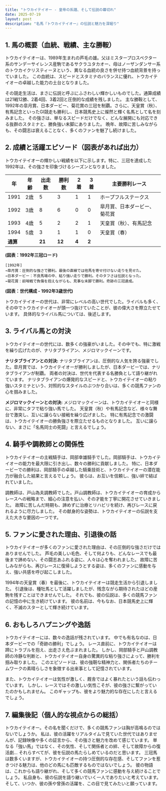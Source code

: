 ```yaml
---
title: "トウカイテイオー - 皇帝の系譜、そして伝説の幕切れ"
date: 2025-07-19
layout: post
description: "名馬『トウカイテイオー』の伝説と魅力を深堀り"
---
```


## 1. 馬の概要（血統、戦績、主な勝鞍）

トウカイテイオーは、1989年生まれの芦毛の雄。父はミスタープロスペクター系のサンデーサイレンス産駒であるサクラユタカオー、母はノーザンダンサー系のトウカイクリスティーヌという、異なる血統の良さを併せ持つ血統背景を持っていました。  この血統は、スピードとスタミナのバランスに優れ、トウカイテイオーの卓越した能力の土台となりました。

その競走生活は、まさに伝説と呼ぶにふさわしい輝かしいものでした。通算成績は21戦12勝、2着4回、3着2回と圧倒的な成績を残しました。  主な勝鞍として、1992年の皐月賞、日本ダービー、菊花賞の三冠を制覇。さらに、天皇賞（秋）、有馬記念といったGI競走も勝利し、日本競馬史上に燦然と輝く名馬として名を刻みました。  その強さは、単なるスピードだけでなく、どんな展開にも対応できる抜群のスタミナと、勝負強い末脚にありました。  晩年、故障に苦しみながらも、その闘志は衰えることなく、多くのファンを魅了し続けました。


## 2. 成績と活躍エピソード（図表があれば出力）

トウカイテイオーの輝かしい戦績を以下に示します。特に、三冠を達成した1992年は、その強さを印象づけるシーズンとなりました。

| 年 | 年齢 | 出走数 | 勝利数 | 2着 | 3着 | 主要勝利レース |
|---|---|---|---|---|---|---|
| 1991 | 2歳 | 5 | 3 | 1 | 1 |  ホープフルステークス |
| 1992 | 3歳 | 8 | 6 | 0 | 0 | 皐月賞、日本ダービー、菊花賞 |
| 1993 | 4歳 | 5 | 2 | 2 | 1 | 天皇賞（秋）、有馬記念 |
| 1994 | 5歳 | 3 | 1 | 1 | 0 |  天皇賞（春） |
| **通算** |  | **21** | **12** | **4** | **2** |  |


**(図表：1992年三冠ロード)**

```
[1992年]
→皐月賞：圧倒的な強さで勝利。最後の直線では他馬を寄せ付けない走りを見せた。
→日本ダービー：不良馬場の中、粘り強い走りで勝利。そのタフさは伝説となった。
→菊花賞：前哨戦で負傷を抱えながらも、見事な末脚で勝利。奇跡の三冠達成。
```

**(図表：世代構成 - 1992年3歳世代)**

トウカイテイオーの世代は、非常にレベルの高い世代でした。ライバルも多く、その中でトウカイテイオーが頭一つ抜けていたことが、彼の偉大さを際立たせています。  具体的なライバル馬については、後述します。


## 3. ライバル馬との対決

トウカイテイオーの世代には、数多くの強豪がいました。その中でも、特に激戦を繰り広げたのが、ナリタブライアン、メジロマックイーンです。

**ナリタブライアンとの対決:**  ナリタブライアンは、圧倒的な人気を誇る強豪でした。皐月賞では、トウカイテイオーが勝利しましたが、日本ダービーでは、ナリタブライアンが制覇。  両者の対決は、世代を代表する名勝負として語り継がれています。  ナリタブライアンの爆発的なスピードと、トウカイテイオーの粘り強いスタミナという、対照的なスタイルのぶつかり合いは、多くの競馬ファンの心を掴みました。

**メジロマックイーンとの対決:** メジロマックイーンは、トウカイテイオーと同様に、非常にタフで粘り強い馬でした。  天皇賞（秋）や有馬記念など、様々な舞台で激突し、互いに譲らない接戦を繰り広げました。  特に有馬記念での激闘は、トウカイテイオーの勝負強さを際立たせるものとなりました。  互いに譲らない、まさに「名馬同士の死闘」と言えるでしょう。


## 4. 騎手や調教師との関係性

トウカイテイオーの主戦騎手は、岡部幸雄騎手でした。岡部騎手は、トウカイテイオーの能力を最大限に引き出し、数々の勝利に貢献しました。  特に、日本ダービーでの勝利は、岡部騎手の卓越した騎乗技術と、トウカイテイオーの潜在能力が融合した結果と言えるでしょう。  彼らは、お互いを信頼し、強い絆で結ばれていました。

調教師は、戸山為夫調教師でした。戸山調教師は、トウカイテイオーの育成からレースへの戦略まで、細心の注意を払い、その才能を丁寧に開花させていきました。  故障に苦しんだ時期も、諦めずに治療とリハビリを続け、再びレースに戻れるように尽力しました。  その献身的な姿勢は、トウカイテイオーの伝説を支えた大きな要因の一つです。


## 5. ファンに愛された理由、引退後の話

トウカイテイオーが多くのファンに愛された理由は、その圧倒的な強さだけではありませんでした。  芦毛の美しい毛色、そして何よりも、どんなレースでも最後まで諦めない、その闘志あふれる姿に、人々は心を奪われました。  故障に苦しみながらも、再びレースに復帰しようとする姿は、多くのファンに感動を与え、強い共感を呼び起こしました。

1994年の天皇賞（春）を最後に、トウカイテイオーは競走生活から引退しました。  引退後は、種牡馬として活躍しましたが、残念ながら期待されたほどの産駒を残すことはできませんでした。  それでも、彼の伝説は、多くの競馬ファンの記憶の中に生き続けています。  彼の名前は、今もなお、日本競馬史上に輝く、不滅のスターとして輝き続けています。


## 6. おもしろハプニングや逸話

トウカイテイオーには、数々の逸話が残されています。  中でも有名なのは、日本ダービーでの「奇跡の勝利」でしょう。  レース直前に、トウカイテイオーは蹄にトラブルを抱え、出走さえ危ぶまれました。  しかし、岡部騎手と戸山調教師の冷静な判断と、トウカイテイオー自身の驚異的な粘り強さによって、勝利を掴み取りました。  このエピソードは、彼の強靭な精神力と、関係者たちのチームワークの素晴らしさを象徴する出来事として記憶されています。

また、トウカイテイオーは気性が激しく、厩舎ではよく暴れたという話も伝わっています。  しかし、レースではその激しい気性こそが、彼の強さに繋がっていたのかもしれません。  このギャップも、彼をより魅力的な存在にしたと言えるでしょう。


## 7. 編集後記（個人的な視点からの総括）

トウカイテイオー。その名を聞くだけで、多くの競馬ファンは胸が高鳴るのではないでしょうか。  私は、彼の活躍をリアルタイムで見ていた世代ではありませんが、記録映像や多くの証言から、その強さと魅力を改めて感じています。  単なる「強い馬」ではなく、その気性、そして関係者との絆、そして故障からの復活劇…  それらすべてが、彼を伝説の馬たらしめているのだと思います。  三冠馬は数多くいますが、トウカイテイオーの持つ圧倒的な存在感、そしてファンを惹きつける魅力は、他のどの馬にも匹敵するものではないでしょう。  彼の物語は、これからも語り継がれ、そして多くの競馬ファンに感動を与え続けることでしょう。  私自身も、彼の伝説を語り継いでいく一人でありたいと考えています。  そして、いつか、彼の孫や曾孫の活躍を、この目で見てみたいと願っています。
